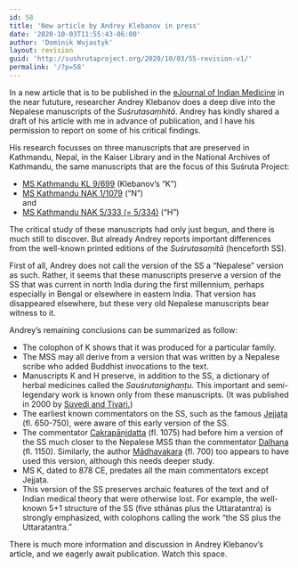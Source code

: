 ```yaml
---
id: 58
title: 'New article by Andrey Klebanov in press'
date: '2020-10-03T11:55:43-06:00'
author: 'Dominik Wujastyk'
layout: revision
guid: 'http://sushrutaproject.org/2020/10/03/55-revision-v1/'
permalink: '/?p=58'
---
```


In a new article that is to be published in the [eJournal of Indian Medicine](https://indianmedicine.nl/) in the near fututure, researcher Andrey Klebanov does a deep dive into the Nepalese manuscripts of the *Suśrutasaṃhitā*. Andrey has kindly shared a draft of his article with me in advance of publication, and I have his permission to report on some of his critical findings.

His research focusses on three manuscripts that are preserved in Kathmandu, Nepal, in the Kaiser Library and in the National Archives of Kathmandu, the same manuscripts that are the focus of this Suśruta Project:

- [MS Kathmandu KL 9/699](https://www.panditproject.org/entity/102306/manuscript) (Klebanov’s “K”)
- [MS Kathmandu NAK 1/1079](https://www.panditproject.org/entity/104941/manuscript) (“N”)  
    and
- [MS Kathmandu NAK 5/333 (= 5/334)](https://www.panditproject.org/entity/102310/manuscript) (“H”)

The critical study of these manuscripts had only just begun, and there is much still to discover. But already Andrey reports important differences from the well-known printed editions of the *Suśrutasaṃitā* (henceforth SS).

First of all, Andrey does not call the version of the SS a “Nepalese” version as such. Rather, it seems that these manuscripts preserve a version of the SS that was current in north India during the first millennium, perhaps especially in Bengal or elsewhere in eastern India. That version has disappeared elsewhere, but these very old Nepalese manuscripts bear witness to it.

Andrey’s remaining conclusions can be summarized as follow:

- The colophon of K shows that it was produced for a particular family.
- The MSS may all derive from a version that was written by a Nepalese scribe who added Buddhist invocations to the text.
- Manuscripts K and H preserve, in addition to the SS, a dictionary of herbal medicines called the *Sauśrutanighaṇṭu.* This important and semi-legendary work is known only from these manuscripts. (It was published in 2000 by [Suvedi and Tivari.](http://www.worldcat.org/oclc/604978408))
- The earliest known commentators on the SS, such as the famous [Jejjaṭa](https://www.panditproject.org/entity/40830/person) (fl. 650-750), were aware of this early version of the SS.
- The commentator [Cakrapāṇidatta](https://www.panditproject.org/entity/40945/person) (fl. 1075) had before him a version of the SS much closer to the Nepalese MSS than the commentator [Dalhaṇa](https://www.panditproject.org/entity/102241/person) (fl. 1150). Similarly, the author [Mādhavakara](https://www.panditproject.org/entity/40354/person) (fl. 700) too appears to have used this version, although this needs deeper study.
- MS K, dated to 878 CE, predates all the main commentators except Jejjaṭa.
- This version of the SS preserves archaic features of the text and of Indian medical theory that were otherwise lost. For example, the well-known 5+1 structure of the SS (five sthānas plus the Uttaratantra) is strongly emphasized, with colophons calling the work “the SS plus the Uttaratantra.”

There is much more information and discussion in Andrey Klebanov’s article, and we eagerly await publication. Watch this space.